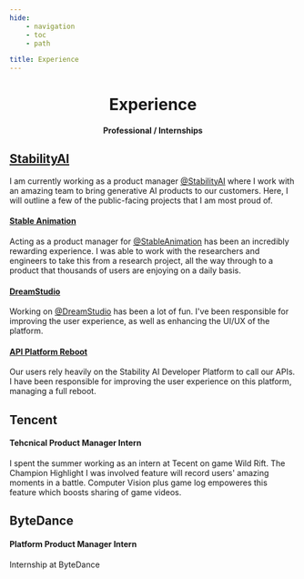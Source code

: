 ```yaml
---
hide:
    - navigation
    - toc
    - path

title: Experience
---
```



<center>
    <h1 class="nopad">Experience</h1>
    <h4 class="nopad">Professional / Internships</h4>
</center>


## <a href="https://stability.ai" target="_blank">StabilityAI</a>
I am currently working as a product manager <a href="https://stability.ai" target="_blank">@StabilityAI</a> where I work with an amazing team to bring generative AI products to our customers. Here, I will outline a few of the public-facing projects that I am most proud of.

#### <a href="https://platform.stability.ai/docs/features/animation" target="_blank">Stable Animation</a>
Acting as a product manager for <a href="https://platform.stability.ai/docs/features/animation" target="_blank">@StableAnimation</a> has been an incredibly rewarding experience. I was able to work with the researchers and engineers to take this from a research project, all the way through to a product that thousands of users are enjoying on a daily basis.

#### <a href="https://beta.dreamstudio.ai/" target="_blank">DreamStudio</a>
Working on <a href="https://beta.dreamstudio.ai/" target="_blank">@DreamStudio</a> has been a lot of fun. I've been responsible for improving the user experience, as well as enhancing the UI/UX of the platform.

#### <a href="https://platform.stability.ai" target="_blank">API Platform Reboot</a>
Our users rely heavily on the Stability AI Developer Platform to call our APIs. I have been responsible for improving the user experience on this platform, managing a full reboot.

<h2 class="nopad">Tencent</h1>
<h4 class="nopad">Tehcnical Product Manager Intern</h4>

I spent the summer working as an intern at Tecent on game Wild Rift. The Champion Highlight I was involved feature will record users' amazing moments in a battle. Computer Vision plus game log empoweres this feature which boosts sharing of game videos.


<h2 class="nopad">ByteDance</h1>
<h4 class="nopad">Platform Product Manager Intern</h4>

Internship at ByteDance
